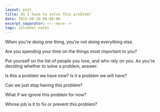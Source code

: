 ```yaml
---
layout: post
title: Do I have to solve this problem?
date: 2015-09-20 00:00:00
excerpt_separator: <!--more-->
tags: solvahol notes
---
```


When you're doing one thing, you're not doing everything else.

Are you spending your time on the things most important to you?
<!--more-->

Put yourself on the list of people you love, and who rely on you. As you're deciding whether to solve a problem, answer:

Is this a problem we have now? Is it a problem we will have?

Can we just stop having this problem?

What if we ignore this problem for now?

Whose job is it to fix or prevent this problem?
